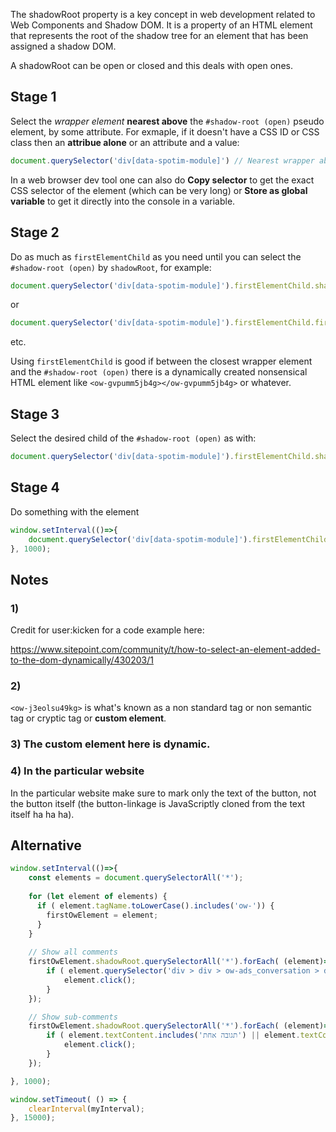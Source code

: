The shadowRoot property is a key concept in web development related to Web Components and Shadow DOM. It is a property of an HTML element that represents the root of the shadow tree for an element that has been assigned a shadow DOM.

A shadowRoot can be open or closed and this deals with open ones.

## Stage 1

Select the *wrapper element* **nearest above** the `#shadow-root (open)` pseudo element, by some attribute. For exmaple, if it doesn't have a CSS ID or CSS class then an **attribue alone** or an attribute and a value:

```js
document.querySelector('div[data-spotim-module]') // Nearest wrapper above an open shadow root pseudo element;
```

In a web browser dev tool one can also do **Copy selector** to get the exact CSS selector of the element (which can be very long) or **Store as global variable** to get it directly into the console in a variable.

## Stage 2

Do as much as `firstElementChild` as you need until you can select the `#shadow-root (open)` by `shadowRoot`, for example:

```js
document.querySelector('div[data-spotim-module]').firstElementChild.shadowRoot 
```

or

```js
document.querySelector('div[data-spotim-module]').firstElementChild.firstElementChild.shadowRoot
```

etc.

Using `firstElementChild` is good if between the closest wrapper element and the `#shadow-root (open)` there is a dynamically created nonsensical HTML element like `<ow-gvpumm5jb4g></ow-gvpumm5jb4g>` or whatever.

## Stage 3

Select the desired child of the `#shadow-root (open)` as with:

```js
document.querySelector('div[data-spotim-module]').firstElementChild.shadowRoot.querySelector('.Button__primary--11-4-12');
```

## Stage 4

Do something with the element

```js
window.setInterval(()=>{
    document.querySelector('div[data-spotim-module]').firstElementChild.shadowRoot.querySelector('.Button__primary--11-4-12').click();
}, 1000);
```

## Notes

### 1)

Credit for user:kicken for a code example here:

https://www.sitepoint.com/community/t/how-to-select-an-element-added-to-the-dom-dynamically/430203/1

### 2)

`<ow-j3eolsu49kg>` is what's known as a non standard tag or non semantic tag or cryptic tag or **custom element**.

### 3) The custom element here is dynamic.

### 4) In the particular website

In the particular website make sure to mark only the text of the button, not the button itself (the button-linkage is JavaScriptly cloned from the text itself ha ha ha).

## Alternative

```js
window.setInterval(()=>{
    const elements = document.querySelectorAll('*');
    
    for (let element of elements) {
      if ( element.tagName.toLowerCase().includes('ow-')) {
        firstOwElement = element;
      }
    }
    
    // Show all comments
    firstOwElement.shadowRoot.querySelectorAll('*').forEach( (element)=>{
        if ( element.querySelector('div > div > ow-ads_conversation > div > div > div > div > div > div > div.ToastWrapper__providerContainer--11-5-7 > div.spcv_conversation > div:nth-child(7) > div > button > span > span > span') ) {
            element.click();
        }
    });

    // Show sub-comments
    firstOwElement.shadowRoot.querySelectorAll('*').forEach( (element)=>{
        if ( element.textContent.includes('תגובה אחת') || element.textContent.includes('תגובות') ) {
            element.click();
        }
    });

}, 1000);

window.setTimeout( () => {
    clearInterval(myInterval);
}, 15000);
```
